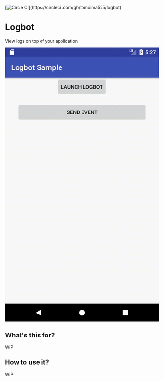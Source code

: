 [![Circle CI](https://circleci.com/gh/tomoima525/logbot.svg?style=svg)](https://circleci
.com/gh/tomoima525/logbot)

# Logbot

View logs on top of your application

![art](./art/logbot_demo.gif)

## What's this for?

WIP

## How to use it?

WIP